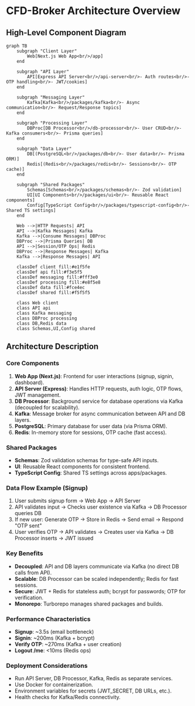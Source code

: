 # CFD-Broker Architecture Overview

## High-Level Component Diagram

```mermaid
graph TB
    subgraph "Client Layer"
        Web[Next.js Web App<br/>/app]
    end

    subgraph "API Layer"
        API[Express API Server<br/>/api-server<br/>- Auth routes<br/>- OTP handling<br/>- JWT/cookies]
    end

    subgraph "Messaging Layer"
        Kafka[Kafka<br/>/packages/kafka<br/>- Async communication<br/>- Request/Response topics]
    end

    subgraph "Processing Layer"
        DBProc[DB Processor<br/>/db-processor<br/>- User CRUD<br/>- Kafka consumers<br/>- Prisma queries]
    end

    subgraph "Data Layer"
        DB[(PostgreSQL<br/>/packages/db<br/>- User data<br/>- Prisma ORM)]
        Redis[(Redis<br/>/packages/redis<br/>- Sessions<br/>- OTP cache)]
    end

    subgraph "Shared Packages"
        Schemas[Schemas<br/>/packages/schemas<br/>- Zod validation]
        UI[UI Components<br/>/packages/ui<br/>- Reusable React components]
        Config[TypeScript Config<br/>/packages/typescript-config<br/>- Shared TS settings]
    end

    Web -->|HTTP Requests| API
    API -->|Kafka Messages| Kafka
    Kafka -->|Consume Messages| DBProc
    DBProc -->|Prisma Queries| DB
    API -->|Session/OTP Ops| Redis
    DBProc -->|Response Messages| Kafka
    Kafka -->|Response Messages| API

    classDef client fill:#e1f5fe
    classDef api fill:#f3e5f5
    classDef messaging fill:#fff3e0
    classDef processing fill:#e8f5e8
    classDef data fill:#fce4ec
    classDef shared fill:#f5f5f5

    class Web client
    class API api
    class Kafka messaging
    class DBProc processing
    class DB,Redis data
    class Schemas,UI,Config shared
```

## Architecture Description

### Core Components

1. **Web App (Next.js)**: Frontend for user interactions (signup, signin, dashboard).
2. **API Server (Express)**: Handles HTTP requests, auth logic, OTP flows, JWT management.
3. **DB Processor**: Background service for database operations via Kafka (decoupled for scalability).
4. **Kafka**: Message broker for async communication between API and DB layers.
5. **PostgreSQL**: Primary database for user data (via Prisma ORM).
6. **Redis**: In-memory store for sessions, OTP cache (fast access).

### Shared Packages

- **Schemas**: Zod validation schemas for type-safe API inputs.
- **UI**: Reusable React components for consistent frontend.
- **TypeScript Config**: Shared TS settings across apps/packages.

### Data Flow Example (Signup)

1. User submits signup form → Web App → API Server
2. API validates input → Checks user existence via Kafka → DB Processor queries DB
3. If new user: Generate OTP → Store in Redis → Send email → Respond "OTP sent"
4. User verifies OTP → API validates → Creates user via Kafka → DB Processor inserts → JWT issued

### Key Benefits

- **Decoupled**: API and DB layers communicate via Kafka (no direct DB calls from API).
- **Scalable**: DB Processor can be scaled independently; Redis for fast sessions.
- **Secure**: JWT + Redis for stateless auth; bcrypt for passwords; OTP for verification.
- **Monorepo**: Turborepo manages shared packages and builds.

### Performance Characteristics

- **Signup**: ~3.5s (email bottleneck)
- **Signin**: ~200ms (Kafka + bcrypt)
- **Verify OTP**: ~270ms (Kafka + user creation)
- **Logout /me**: <10ms (Redis ops)

### Deployment Considerations

- Run API Server, DB Processor, Kafka, Redis as separate services.
- Use Docker for containerization.
- Environment variables for secrets (JWT_SECRET, DB URLs, etc.).
- Health checks for Kafka/Redis connectivity.